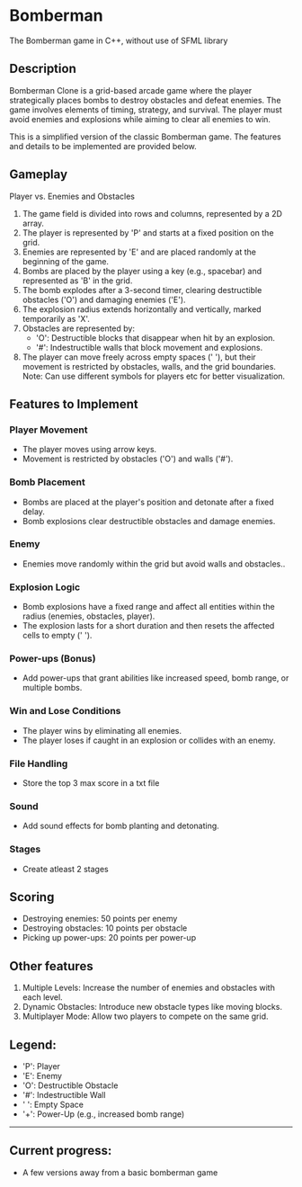 # Bomberman
The Bomberman game in C++, without use of SFML library

## Description
Bomberman Clone is a grid-based arcade game where the player strategically places bombs to destroy obstacles and defeat enemies. The game involves elements of timing, strategy, and survival. The player must avoid enemies and explosions while aiming to clear all enemies to win.

This is a simplified version of the classic Bomberman game. The features and details to be implemented are provided below.

## Gameplay
Player vs. Enemies and Obstacles

1. The game field is divided into rows and columns, represented by a 2D array.
2. The player is represented by 'P' and starts at a fixed position on the grid.
3. Enemies are represented by 'E' and are placed randomly at the beginning of the game.
4. Bombs are placed by the player using a key (e.g., spacebar) and represented as 'B' in the grid.
5. The bomb explodes after a 3-second timer, clearing destructible obstacles ('O') and damaging enemies ('E').
6. The explosion radius extends horizontally and vertically, marked temporarily as 'X'.
7. Obstacles are represented by:
   - 'O': Destructible blocks that disappear when hit by an explosion.
   - '#': Indestructible walls that block movement and explosions.
8. The player can move freely across empty spaces (' '), but their movement is restricted by obstacles, walls, and the grid boundaries.
Note: Can use different symbols for players etc  for  better visualization.

## Features to Implement
### Player Movement
   - The player moves using arrow keys.
   - Movement is restricted by obstacles ('O') and walls ('#').

### Bomb Placement
   - Bombs are placed at the player's position and detonate after a fixed delay.
   - Bomb explosions clear destructible obstacles and damage enemies.

### Enemy 
   - Enemies move randomly within the grid but avoid walls and obstacles..

### Explosion Logic
   - Bomb explosions have a fixed range and affect all entities within the radius (enemies, obstacles, player).
   - The explosion lasts for a short duration and then resets the affected cells to empty (' ').

### Power-ups (Bonus)
   - Add power-ups that grant abilities like increased speed, bomb range, or multiple bombs.

### Win and Lose Conditions
   - The player wins by eliminating all enemies.
   - The player loses if caught in an explosion or collides with an enemy.
### File Handling
   - Store the top 3 max score in a txt file
### Sound
   - Add sound effects for bomb planting and detonating.
### Stages
   - Create atleast 2 stages

## Scoring
- Destroying enemies: 50 points per enemy
- Destroying obstacles: 10 points per obstacle
- Picking up power-ups: 20 points per power-up

## Other features
1. Multiple Levels: Increase the number of enemies and obstacles with each level.
2. Dynamic Obstacles: Introduce new obstacle types like moving blocks.
3. Multiplayer Mode: Allow two players to compete on the same grid.

## Legend:
- 'P': Player
- 'E': Enemy
- 'O': Destructible Obstacle
- '#': Indestructible Wall
- ' ': Empty Space
- '+': Power-Up (e.g., increased bomb range)

----------

## Current progress:
- A few versions away from a basic bomberman game